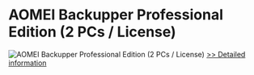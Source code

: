 # AOMEI Backupper Professional Edition (2 PCs / License)
![AOMEI Backupper Professional Edition (2 PCs / License)](https://mycommerce.akamaized.net/api/pimages/P300869005/BIG/300869005.PNG)
[>> Detailed information](https://secure.shareit.com/shareit/product.html?productid=300869005&affiliateid=200057808)